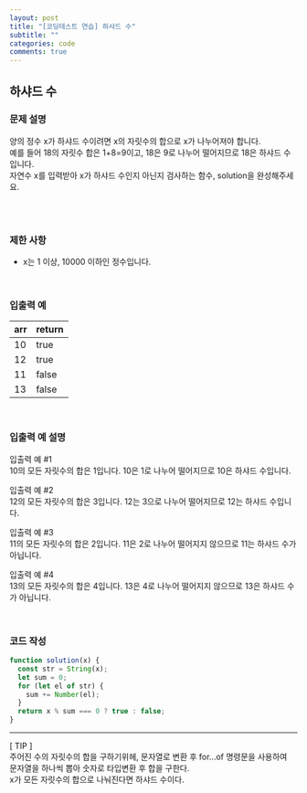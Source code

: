 ```yaml
---
layout: post
title: "[코딩테스트 연습] 하샤드 수"
subtitle: ""
categories: code
comments: true
---
```


## 하샤드 수

### 문제 설명

양의 정수 x가 하샤드 수이려면 x의 자릿수의 합으로 x가 나누어져야 합니다.<br> 예를 들어 18의 자릿수 합은 1+8=9이고, 18은 9로 나누어 떨어지므로 18은 하샤드 수입니다.<br> 자연수 x를 입력받아 x가 하샤드 수인지 아닌지 검사하는 함수, solution을 완성해주세요.

<br>
<br>

### 제한 사항

- x는 1 이상, 10000 이하인 정수입니다.

<br>

### 입출력 예

| arr | return |
| --- | ------ |
| 10  | true   |
| 12  | true   |
| 11  | false  |
| 13  | false  |

<br>

### 입출력 예 설명

입출력 예 #1<br>
10의 모든 자릿수의 합은 1입니다. 10은 1로 나누어 떨어지므로 10은 하샤드 수입니다.<br>

입출력 예 #2<br>
12의 모든 자릿수의 합은 3입니다. 12는 3으로 나누어 떨어지므로 12는 하샤드 수입니다.<br>

입출력 예 #3<br>
11의 모든 자릿수의 합은 2입니다. 11은 2로 나누어 떨어지지 않으므로 11는 하샤드 수가 아닙니다.<br>

입출력 예 #4<br>
13의 모든 자릿수의 합은 4입니다. 13은 4로 나누어 떨어지지 않으므로 13은 하샤드 수가 아닙니다.<br>

<br>

### 코드 작성

```js
function solution(x) {
  const str = String(x);
  let sum = 0;
  for (let el of str) {
    sum += Number(el);
  }
  return x % sum === 0 ? true : false;
}
```

<hr>
[ TIP ]<br>
주어진 수의 자릿수의 합을 구하기위헤, 문자열로 변환 후 for...of 명령문을 사용하여<br>문자열을 하나씩 뽑아 숫자로 타입변환 후 합을 구한다.<br>
x가 모든 자릿수의 합으로 나눠진다면 하샤드 수이다.
<br>
